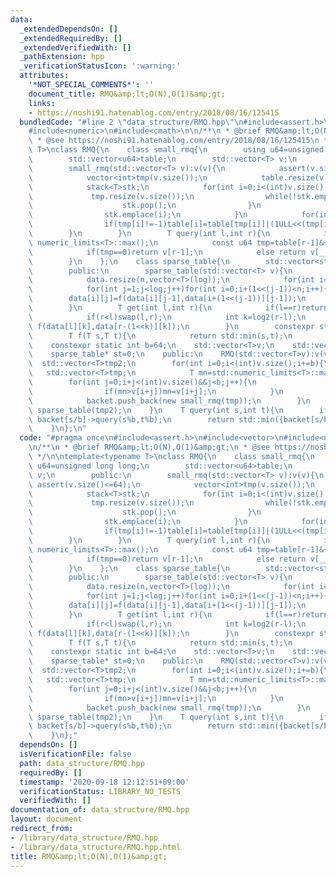 ```yaml
---
data:
  _extendedDependsOn: []
  _extendedRequiredBy: []
  _extendedVerifiedWith: []
  _pathExtension: hpp
  _verificationStatusIcon: ':warning:'
  attributes:
    '*NOT_SPECIAL_COMMENTS*': ''
    document_title: RMQ&amp;lt;O(N),O(1)&amp;gt;
    links:
    - https://noshi91.hatenablog.com/entry/2018/08/16/125415
  bundledCode: "#line 2 \"data_structure/RMQ.hpp\"\n#include<assert.h>\n#include<vector>\n\
    #include<numeric>\n#include<cmath>\n\n/**\n * @brief RMQ&amp;lt;O(N),O(1)&amp;gt;\n\
    \ * @see https://noshi91.hatenablog.com/entry/2018/08/16/125415\n */\n\ntemplate<typename\
    \ T>\nclass RMQ{\n    class small_rmq{\n        using u64=unsigned long long;\n\
    \        std::vector<u64>table;\n        std::vector<T> v;\n        public:\n\
    \        small_rmq(std::vector<T> v):v(v){\n            assert(v.size()<=64);\n\
    \            vector<int>tmp(v.size());\n            table.resize(v.size(),0);\n\
    \            stack<T>stk;\n            for(int i=0;i<(int)v.size();++i){\n   \
    \             tmp.resize(v.size());\n                while(!stk.empty()&&v[stk.top()]>=v[i]){\n\
    \                    stk.pop();\n                }\n                tmp[i]=stk.empty()?-1:stk.top();\n\
    \                stk.emplace(i);\n            }\n            for(int i=0;i<(int)v.size();++i){\n\
    \                if(tmp[i]!=-1)table[i]=table[tmp[i]]|(1ULL<<(tmp[i]));\n    \
    \        }\n        }\n        T query(int l,int r){\n            if(l==r)return\
    \ numeric_limits<T>::max();\n            const u64 tmp=table[r-1]&~((1ULL<<l)-1);\n\
    \            if(tmp==0)return v[r-1];\n            else return v[__builtin_ctzll(tmp)];\n\
    \        }\n    };\n    class sparse_table{\n        std::vector<std::vector<T>>data;\n\
    \        public:\n        sparse_table(std::vector<T> v){\n            int n=v.size(),log=log2(n)+1;\n\
    \            data.resize(n,vector<T>(log));\n            for(int i=0;i<n;i++)data[i][0]=v[i];\n\
    \            for(int j=1;j<log;j++)for(int i=0;i+(1<<(j-1))<n;i++){\n        \
    \        data[i][j]=f(data[i][j-1],data[i+(1<<(j-1))][j-1]);\n            }\n\
    \        }\n        T get(int l,int r){\n            if(l==r)return std::numeric_limits<T>::max();\n\
    \            if(r<l)swap(l,r);\n            int k=log2(r-l);\n            return\
    \ f(data[l][k],data[r-(1<<k)][k]);\n        }\n        constexpr static T e=std::numeric_limits<T>::max();\n\
    \        T f(T s,T t){\n            return std::min(s,t);\n        }\n    };\n\
    \    constexpr static int b=64;\n    std::vector<T>v;\n    std::vector<small_rmq*>backet;\n\
    \    sparse_table* st=0;\n    public:\n    RMQ(std::vector<T>v):v(v){\n      \
    \  std::vector<T>tmp2;\n        for(int i=0;i<(int)v.size();i+=b){\n         \
    \   std::vector<T>tmp;\n            T mn=std::numeric_limits<T>::max();\n    \
    \        for(int j=0;i+j<(int)v.size()&&j<b;j++){\n                tmp.push_back(v[i+j]);\n\
    \                if(mn>v[i+j])mn=v[i+j];\n            }\n            tmp2.push_back(mn);\n\
    \            backet.push_back(new small_rmq(tmp));\n        }\n        st=new\
    \ sparse_table(tmp2);\n    }\n    T query(int s,int t){\n        if(s/b==t/b)return\
    \ backet[s/b]->query(s%b,t%b);\n        return std::min({backet[s/b]->query(s%b,b),st->get(s/b+1,t/b),backet[t/b]->query(0,t%b)});\n\
    \    }\n};\n"
  code: "#pragma once\n#include<assert.h>\n#include<vector>\n#include<numeric>\n#include<cmath>\n\
    \n/**\n * @brief RMQ&amp;lt;O(N),O(1)&amp;gt;\n * @see https://noshi91.hatenablog.com/entry/2018/08/16/125415\n\
    \ */\n\ntemplate<typename T>\nclass RMQ{\n    class small_rmq{\n        using\
    \ u64=unsigned long long;\n        std::vector<u64>table;\n        std::vector<T>\
    \ v;\n        public:\n        small_rmq(std::vector<T> v):v(v){\n           \
    \ assert(v.size()<=64);\n            vector<int>tmp(v.size());\n            table.resize(v.size(),0);\n\
    \            stack<T>stk;\n            for(int i=0;i<(int)v.size();++i){\n   \
    \             tmp.resize(v.size());\n                while(!stk.empty()&&v[stk.top()]>=v[i]){\n\
    \                    stk.pop();\n                }\n                tmp[i]=stk.empty()?-1:stk.top();\n\
    \                stk.emplace(i);\n            }\n            for(int i=0;i<(int)v.size();++i){\n\
    \                if(tmp[i]!=-1)table[i]=table[tmp[i]]|(1ULL<<(tmp[i]));\n    \
    \        }\n        }\n        T query(int l,int r){\n            if(l==r)return\
    \ numeric_limits<T>::max();\n            const u64 tmp=table[r-1]&~((1ULL<<l)-1);\n\
    \            if(tmp==0)return v[r-1];\n            else return v[__builtin_ctzll(tmp)];\n\
    \        }\n    };\n    class sparse_table{\n        std::vector<std::vector<T>>data;\n\
    \        public:\n        sparse_table(std::vector<T> v){\n            int n=v.size(),log=log2(n)+1;\n\
    \            data.resize(n,vector<T>(log));\n            for(int i=0;i<n;i++)data[i][0]=v[i];\n\
    \            for(int j=1;j<log;j++)for(int i=0;i+(1<<(j-1))<n;i++){\n        \
    \        data[i][j]=f(data[i][j-1],data[i+(1<<(j-1))][j-1]);\n            }\n\
    \        }\n        T get(int l,int r){\n            if(l==r)return std::numeric_limits<T>::max();\n\
    \            if(r<l)swap(l,r);\n            int k=log2(r-l);\n            return\
    \ f(data[l][k],data[r-(1<<k)][k]);\n        }\n        constexpr static T e=std::numeric_limits<T>::max();\n\
    \        T f(T s,T t){\n            return std::min(s,t);\n        }\n    };\n\
    \    constexpr static int b=64;\n    std::vector<T>v;\n    std::vector<small_rmq*>backet;\n\
    \    sparse_table* st=0;\n    public:\n    RMQ(std::vector<T>v):v(v){\n      \
    \  std::vector<T>tmp2;\n        for(int i=0;i<(int)v.size();i+=b){\n         \
    \   std::vector<T>tmp;\n            T mn=std::numeric_limits<T>::max();\n    \
    \        for(int j=0;i+j<(int)v.size()&&j<b;j++){\n                tmp.push_back(v[i+j]);\n\
    \                if(mn>v[i+j])mn=v[i+j];\n            }\n            tmp2.push_back(mn);\n\
    \            backet.push_back(new small_rmq(tmp));\n        }\n        st=new\
    \ sparse_table(tmp2);\n    }\n    T query(int s,int t){\n        if(s/b==t/b)return\
    \ backet[s/b]->query(s%b,t%b);\n        return std::min({backet[s/b]->query(s%b,b),st->get(s/b+1,t/b),backet[t/b]->query(0,t%b)});\n\
    \    }\n};"
  dependsOn: []
  isVerificationFile: false
  path: data_structure/RMQ.hpp
  requiredBy: []
  timestamp: '2020-09-18 12:12:51+09:00'
  verificationStatus: LIBRARY_NO_TESTS
  verifiedWith: []
documentation_of: data_structure/RMQ.hpp
layout: document
redirect_from:
- /library/data_structure/RMQ.hpp
- /library/data_structure/RMQ.hpp.html
title: RMQ&amp;lt;O(N),O(1)&amp;gt;
---
```

